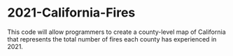 # 2021-California-Fires

This code will allow programmers to create a county-level map of California that represents the total number of fires each county has experienced in 2021.
